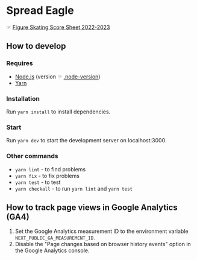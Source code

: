 # Spread Eagle

☞ [Figure Skating Score Sheet 2022-2023](https://spread-eagle.vercel.app/2022-2023)

## How to develop

### Requires

- [Node.js](https://nodejs.org/) (version ☞ [.node-version](.node-version))
- [Yarn](https://yarnpkg.com/)

### Installation

Run `yarn install` to install dependencies.

### Start

Run `yarn dev` to start the development server on localhost:3000.

### Other commands

- `yarn lint` - to find problems
- `yarn fix` - to fix problems
- `yarn test` - to test
- `yarn checkall` - to run `yarn lint` and `yarn test`

## How to track page views in Google Analytics (GA4)

1. Set the Google Analytics measurement ID to the environment variable `NEXT_PUBLIC_GA_MEASUREMENT_ID`.
1. Disable the "Page changes based on browser history events" option in the Google Analytics console.
